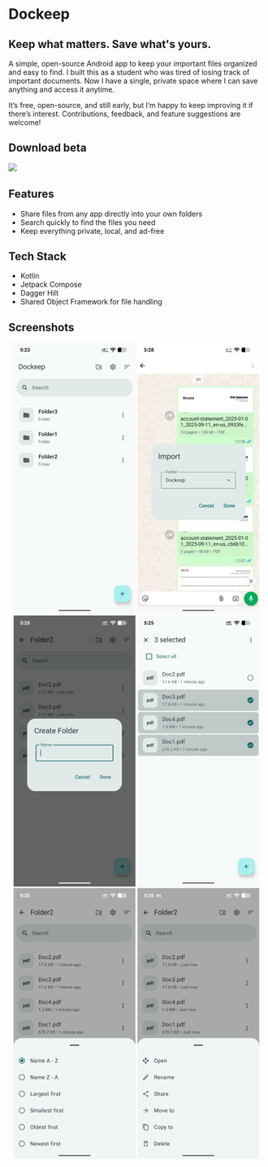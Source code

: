 # Dockeep
## Keep what matters. Save what's yours. 

A simple, open-source Android app to keep your important files organized and easy to find. I built this as a student who was tired of losing track of important documents. Now I have a single, private space where I can save anything and access it anytime.

It’s free, open-source, and still early, but I’m happy to keep improving it if there’s interest. Contributions, feedback, and feature suggestions are welcome!

<h2>Download beta</h2>  
<a href="https://github.com/mattgdot/dockeep/releases"><img src="https://raw.githubusercontent.com/NeoApplications/Neo-Backup/034b226cea5c1b30eb4f6a6f313e4dadcbb0ece4/badge_github.png" width="200"></a> 

## Features
- Share files from any app directly into your own folders
- Search quickly to find the files you need
- Keep everything private, local, and ad-free

## Tech Stack
- Kotlin
- Jetpack Compose
- Dagger Hilt
- Shared Object Framework for file handling

## Screenshots
<p align="center">
  <img src="metadata/en-US/images/phoneScreenshots/ss1.jpg" width="240">
  <img src="metadata/en-US/images/phoneScreenshots/ss2.jpg" width="240">
  <img src="metadata/en-US/images/phoneScreenshots/ss3.jpg" width="240">
  <img src="metadata/en-US/images/phoneScreenshots/ss4.jpg" width="240">
  <img src="metadata/en-US/images/phoneScreenshots/ss5.jpg" width="240">
  <img src="metadata/en-US/images/phoneScreenshots/ss6.jpg" width="240">
</p>
